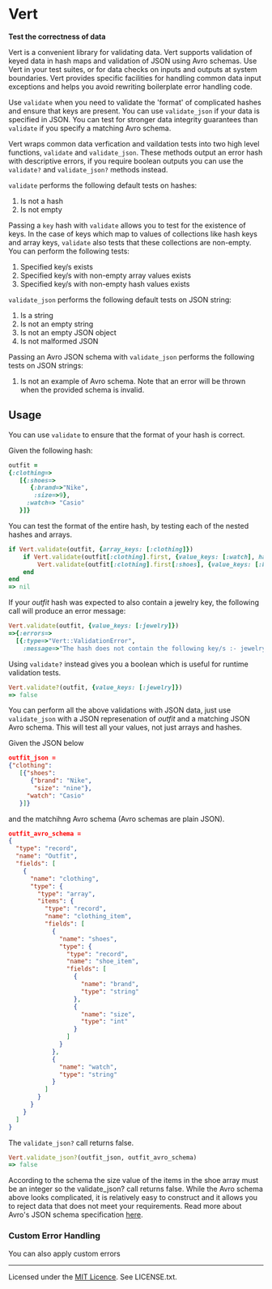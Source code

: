 # Vert

**Test the correctness of data**

Vert is a convenient library for validating data. Vert supports
validation of keyed data in hash maps and validation of JSON using
Avro schemas. Use Vert in your test suites, or for data checks on
inputs and outputs at system boundaries. Vert provides specific
facilities for handling common data input exceptions and helps you avoid
rewriting boilerplate error handling code. 

Use `validate` when you need to validate the 'format' of complicated
hashes and ensure that keys are present. You can use `validate_json`
if your data is specified in JSON. You can test for stronger data integrity guarantees than `validate` if you specify a matching Avro schema.

Vert wraps common data verfication and vaildation tests into two
high level functions, `validate` and `validate_json`. These methods
output an error hash with descriptive errors, if you require boolean
outputs you can use the `validate?` and `validate_json?` methods instead.

`validate` performs the following default tests on hashes:

1. Is not a hash
1. Is not empty

Passing a `key` hash with `validate` allows you to test for the
existence of keys. In the case of keys which map to values of collections
like hash keys and array keys, `validate` also tests that these
collections are non-empty. You can perform the following tests:

1. Specified key/s exists
1. Specified key/s with non-empty array values exists
1. Specified key/s with non-empty hash values exists

`validate_json` performs the following default tests on JSON string:

1. Is a string
1. Is not an empty string
1. Is not an empty JSON object
1. Is not malformed JSON
 
Passing an Avro JSON schema with `validate_json` performs the following tests on JSON strings:

1. Is not an example of Avro schema. Note that an error will be thrown when the provided schema is invalid.

## Usage

You can use `validate` to ensure that the format of your hash is correct.

Given the following hash:

```ruby
outfit =
{:clothing=>
   [{:shoes=>
      {:brand=>"Nike", 
       :size=>9}, 
     :watch=> "Casio"
   }]}
```

You can test the format of the entire hash, by testing each of the nested
hashes and arrays.

```ruby
if Vert.validate(outfit, {array_keys: [:clothing]})
    if Vert.validate(outfit[:clothing].first, {value_keys: [:watch], hash_keys: [:shoes]})
        Vert.validate(outfit[:clothing].first[:shoes], {value_keys: [:brand, :size]})
    end
end
=> nil
```

If your *outfit* hash was expected to also contain a jewelry key, the
following call will produce an error message:

```ruby
Vert.validate(outfit, {value_keys: [:jewelry]})
=>{:errors=>
  [{:type=>"Vert::ValidationError",
    :message=>"The hash does not contain the following key/s :- jewelry"}]}
```

Using `validate?` instead gives you a boolean which is useful
for runtime validation tests.

```ruby
Vert.validate?(outfit, {value_keys: [:jewelry]})
=> false
```

You can perform all the above validations with JSON data, just use
`validate_json` with a JSON represenation of *outfit* and a matching
JSON Avro schema. This will test all your values, not just arrays and
hashes.

Given the JSON below

```JSON
outfit_json =
{"clothing":
   [{"shoes":
      {"brand": "Nike", 
       "size": "nine"}, 
     "watch": "Casio"
   }]}
```

and the matchihng Avro schema (Avro schemas are plain JSON).

```JSON
outfit_avro_schema = 
{
  "type": "record",
  "name": "Outfit",
  "fields": [
    {
      "name": "clothing",
      "type": {
        "type": "array",
        "items": {
          "type": "record",
          "name": "clothing_item",
          "fields": [
            {
              "name": "shoes",
              "type": {
                "type": "record",
                "name": "shoe_item",
                "fields": [
                  {
                    "name": "brand",
                    "type": "string"
                  },
                  {
                    "name": "size",
                    "type": "int"
                  }
                ]
              }
            },
            {
              "name": "watch",
              "type": "string"
            }
          ]
        }
      }
    }
  ]
}
```

The `validate_json?` call returns false.

```ruby
Vert.validate_json?(outfit_json, outfit_avro_schema)
=> false
```
According to the schema the size value of the items in the shoe array
must be an integer so the validate_json? call returns false. While the
Avro schema above looks complicated, it is relatively easy to
construct and it allows you to reject data that does not meet your
requirements. Read more about Avro's JSON schema specification [here](https://avro.apache.org/docs/1.7.6/spec.html#schemas).

### Custom Error Handling 

You can also apply custom errors 

---

Licensed under the [MIT Licence](http://opensource.org/licenses/MIT). See LICENSE.txt.
